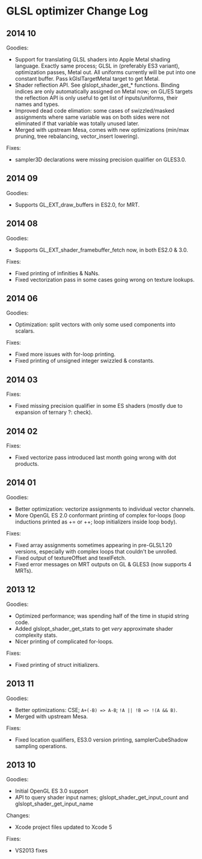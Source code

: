GLSL optimizer Change Log
=========================

2014 10
-------

Goodies:

* Support for translating GLSL shaders into Apple Metal shading language.
  Exactly same process; GLSL in (preferably ES3 variant), optimization passes, Metal out.
  All uniforms currently will be put into one constant buffer.
  Pass kGlslTargetMetal target to get Metal.
* Shader reflection API. See glslopt_shader_get_* functions. Binding indices
  are only automatically assigned on Metal now; on GL/ES targets the reflection API is only
  useful to get list of inputs/uniforms, their names and types.
* Improved dead code elimation: some cases of swizzled/masked assignments where same variable was on both sides
  were not eliminated if that variable was totally unused later.
* Merged with upstream Mesa, comes with new optimizations (min/max pruning, tree rebalancing, vector_insert lowering).

Fixes:

* sampler3D declarations were missing precision qualifier on GLES3.0.


2014 09
-------

Goodies:

* Supports GL_EXT_draw_buffers in ES2.0, for MRT.


2014 08
-------

Goodies:

* Supports GL_EXT_shader_framebuffer_fetch now, in both ES2.0 & 3.0.

Fixes:

* Fixed printing of infinities & NaNs.
* Fixed vectorization pass in some cases going wrong on texture lookups.


2014 06
-------

Goodies:

* Optimization: split vectors with only some used components into scalars.

Fixes:

* Fixed more issues with for-loop printing.
* Fixed printing of unsigned integer swizzled & constants.

2014 03
-------

Fixes:

* Fixed missing precision qualifier in some ES shaders (mostly due to expansion of ternary ?: check).

2014 02
-------

Fixes:

* Fixed vectorize pass introduced last month going wrong with dot products.

2014 01
-------

Goodies:

* Better optimization: vectorize assignments to individual vector channels.
* More OpenGL ES 2.0 conformant printing of complex for-loops (loop inductions printed
  as += or ++; loop initializers inside loop body).

Fixes:

* Fixed array assignments sometimes appearing in pre-GLSL1.20 versions, especially with
  complex loops that couldn't be unrolled.
* Fixed output of textureOffset and texelFetch.
* Fixed error messages on MRT outputs on GL & GLES3 (now supports 4 MRTs).

2013 12
-------

Goodies:

* Optimized performance; was spending half of the time in stupid string code.
* Added glslopt_shader_get_stats to get *very* approximate shader complexity stats.
* Nicer printing of complicated for-loops.

Fixes:

* Fixed printing of struct initializers.


2013 11
-------

Goodies:

* Better optimizations: CSE; `A+(-B) => A-B`; `!A || !B => !(A && B)`.
* Merged with upstream Mesa.

Fixes:

* Fixed location qualifiers, ES3.0 version printing, samplerCubeShadow sampling operations.


2013 10
-------

Goodies:

* Initial OpenGL ES 3.0 support
* API to query shader input names; glslopt_shader_get_input_count and glslopt_shader_get_input_name

Changes:

* Xcode project files updated to Xcode 5

Fixes:

* VS2013 fixes
